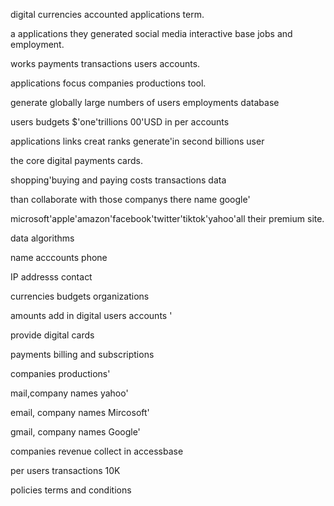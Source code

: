 
digital currencies accounted applications term.

a applications they generated social media interactive base jobs and employment.

works payments transactions users accounts.

applications focus companies productions tool.
 
generate globally large numbers of users employments database

users budgets $'one'trillions 00'USD in per accounts

applications links creat ranks generate'in second billions user 

the core digital payments cards.

shopping'buying and paying costs transactions data

than collaborate with those companys there name google' 

microsoft'apple'amazon'facebook'twitter'tiktok'yahoo'all their premium site.

data algorithms 

 
name acccounts phone 

IP addresss contact

currencies budgets organizations 
 
amounts add in digital users accounts '

provide digital cards 

payments billing and subscriptions 

companies productions'

mail,company names yahoo'

email, company names Mircosoft'

gmail, company names Google'

companies revenue collect in accessbase

per users transactions 10K  
 
policies terms and conditions 

